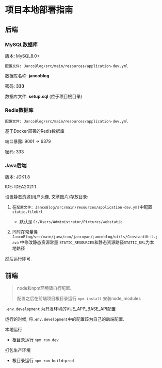 # 项目本地部署指南

## 后端

### MySQL数据库

版本: MySQL8.0+

`配置文件: JancoBlog/src/main/resources/application-dev.yml`

数据库名称: **jancoblog**

密码: **333**

数据库文件: **setup.sql** (位于项目根目录)

### Redis数据库

`配置文件: JancoBlog/src/main/resources/application-dev.yml`

基于Docker部署的Redis数据库

端口暴露: 9001 -> 6379

密码: 333

### Java后端

版本: JDK1.8

IDE: IDEA2021.1

设置静态资源(用户头像, 文章图片)存放目录: 

1. 在`配置文件: JancoBlog/src/main/resources/application-dev.yml`中配置`static.fileUrl`
   
   - 默认是 `C:/Users/Administrator/Pictures/webstatic`

2. 同时在常量类`JancoBlog/src/main/java/com/jancoyan/jancoblog/utils/ConstantUtil.java` 中修改静态资源常量 `STATIC_RESOURCES`和静态资源路径`STATIC_URL`为本地路径

然后运行即可.

## 前端

> node和npm环境请自行配置.
> 
> 配置之后在前端项目根目录运行 `npm install` 安装node_modules

`.env.development` 为开发环境的VUE_APP_BASE_API配置

运行的时候, 将`.env.development`中的配置该为自己的后端配置.

本地运行

- 根目录运行 `npm run dev`

打包生产环境

- 根目录运行 `npm run build:prod`


